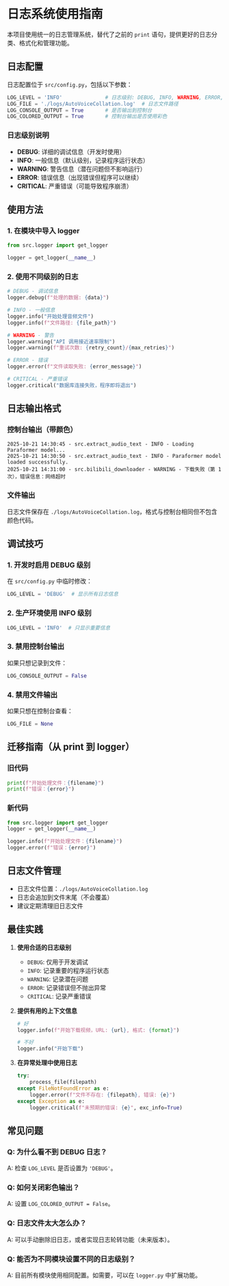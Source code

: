 # 日志系统使用指南

本项目使用统一的日志管理系统，替代了之前的 `print` 语句，提供更好的日志分类、格式化和管理功能。

## 日志配置

日志配置位于 `src/config.py`，包括以下参数：

```python
LOG_LEVEL = 'INFO'              # 日志级别: DEBUG, INFO, WARNING, ERROR, CRITICAL
LOG_FILE = './logs/AutoVoiceCollation.log'  # 日志文件路径
LOG_CONSOLE_OUTPUT = True       # 是否输出到控制台
LOG_COLORED_OUTPUT = True       # 控制台输出是否使用彩色
```

### 日志级别说明

- **DEBUG**: 详细的调试信息（开发时使用）
- **INFO**: 一般信息（默认级别，记录程序运行状态）
- **WARNING**: 警告信息（潜在问题但不影响运行）
- **ERROR**: 错误信息（出现错误但程序可以继续）
- **CRITICAL**: 严重错误（可能导致程序崩溃）

## 使用方法

### 1. 在模块中导入 logger

```python
from src.logger import get_logger

logger = get_logger(__name__)
```

### 2. 使用不同级别的日志

```python
# DEBUG - 调试信息
logger.debug(f"处理的数据: {data}")

# INFO - 一般信息
logger.info("开始处理音频文件")
logger.info(f"文件路径: {file_path}")

# WARNING - 警告
logger.warning("API 调用接近速率限制")
logger.warning(f"重试次数: {retry_count}/{max_retries}")

# ERROR - 错误
logger.error(f"文件读取失败: {error_message}")

# CRITICAL - 严重错误
logger.critical("数据库连接失败，程序即将退出")
```

## 日志输出格式

### 控制台输出（带颜色）
```
2025-10-21 14:30:45 - src.extract_audio_text - INFO - Loading Paraformer model...
2025-10-21 14:30:50 - src.extract_audio_text - INFO - Paraformer model loaded successfully.
2025-10-21 14:31:00 - src.bilibili_downloader - WARNING - 下载失败（第 1 次），错误信息：网络超时
```

### 文件输出
日志文件保存在 `./logs/AutoVoiceCollation.log`，格式与控制台相同但不包含颜色代码。

## 调试技巧

### 1. 开发时启用 DEBUG 级别

在 `src/config.py` 中临时修改：
```python
LOG_LEVEL = 'DEBUG'  # 显示所有日志信息
```

### 2. 生产环境使用 INFO 级别

```python
LOG_LEVEL = 'INFO'  # 只显示重要信息
```

### 3. 禁用控制台输出

如果只想记录到文件：
```python
LOG_CONSOLE_OUTPUT = False
```

### 4. 禁用文件输出

如果只想在控制台查看：
```python
LOG_FILE = None
```

## 迁移指南（从 print 到 logger）

### 旧代码
```python
print(f"开始处理文件：{filename}")
print(f"错误：{error}")
```

### 新代码
```python
from src.logger import get_logger
logger = get_logger(__name__)

logger.info(f"开始处理文件：{filename}")
logger.error(f"错误：{error}")
```

## 日志文件管理

- 日志文件位置：`./logs/AutoVoiceCollation.log`
- 日志会追加到文件末尾（不会覆盖）
- 建议定期清理旧日志文件

## 最佳实践

1. **使用合适的日志级别**
   - `DEBUG`: 仅用于开发调试
   - `INFO`: 记录重要的程序运行状态
   - `WARNING`: 记录潜在问题
   - `ERROR`: 记录错误但不抛出异常
   - `CRITICAL`: 记录严重错误

2. **提供有用的上下文信息**
   ```python
   # 好
   logger.info(f"开始下载视频，URL: {url}, 格式: {format}")

   # 不好
   logger.info("开始下载")
   ```

3. **在异常处理中使用日志**
   ```python
   try:
       process_file(filepath)
   except FileNotFoundError as e:
       logger.error(f"文件不存在: {filepath}, 错误: {e}")
   except Exception as e:
       logger.critical(f"未预期的错误: {e}", exc_info=True)
   ```

## 常见问题

### Q: 为什么看不到 DEBUG 日志？
A: 检查 `LOG_LEVEL` 是否设置为 `'DEBUG'`。

### Q: 如何关闭彩色输出？
A: 设置 `LOG_COLORED_OUTPUT = False`。

### Q: 日志文件太大怎么办？
A: 可以手动删除旧日志，或者实现日志轮转功能（未来版本）。

### Q: 能否为不同模块设置不同的日志级别？
A: 目前所有模块使用相同配置。如需要，可以在 `logger.py` 中扩展功能。
